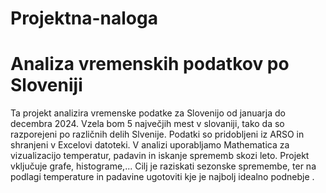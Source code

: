 # Projektna-naloga
# Analiza vremenskih podatkov po Sloveniji

Ta projekt analizira vremenske podatke za Slovenijo od januarja do decembra 2024. Vzela bom 5 največjih mest v slovaniji, tako da so razporejeni po različnih delih Slvenije.
Podatki so pridobljeni iz ARSO in shranjeni v Excelovi datoteki. 
V analizi uporabljamo Mathematica za vizualizacijo temperatur, padavin in iskanje sprememb skozi leto. 
Projekt vključuje grafe, histograme,...
Cilj je raziskati sezonske spremembe, ter na podlagi temperature in padavine ugotoviti kje je najbolj idealno podnebje .
